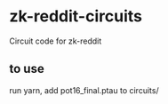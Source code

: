 # zk-reddit-circuits

Circuit code for zk-reddit

## to use

run yarn, add pot16_final.ptau to circuits/
